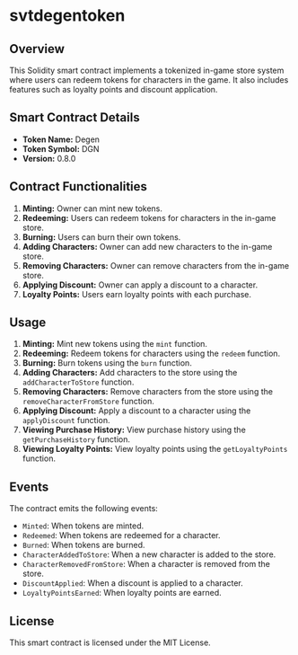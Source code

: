 # svtdegentoken

## Overview
This Solidity smart contract implements a tokenized in-game store system where users can redeem tokens for characters in the game. It also includes features such as loyalty points and discount application.

## Smart Contract Details
- **Token Name:** Degen
- **Token Symbol:** DGN
- **Version:** 0.8.0

## Contract Functionalities
1. **Minting:** Owner can mint new tokens.
2. **Redeeming:** Users can redeem tokens for characters in the in-game store.
3. **Burning:** Users can burn their own tokens.
4. **Adding Characters:** Owner can add new characters to the in-game store.
5. **Removing Characters:** Owner can remove characters from the in-game store.
6. **Applying Discount:** Owner can apply a discount to a character.
7. **Loyalty Points:** Users earn loyalty points with each purchase.

## Usage
1. **Minting:** Mint new tokens using the `mint` function.
2. **Redeeming:** Redeem tokens for characters using the `redeem` function.
3. **Burning:** Burn tokens using the `burn` function.
4. **Adding Characters:** Add characters to the store using the `addCharacterToStore` function.
5. **Removing Characters:** Remove characters from the store using the `removeCharacterFromStore` function.
6. **Applying Discount:** Apply a discount to a character using the `applyDiscount` function.
7. **Viewing Purchase History:** View purchase history using the `getPurchaseHistory` function.
8. **Viewing Loyalty Points:** View loyalty points using the `getLoyaltyPoints` function.

## Events
The contract emits the following events:
- `Minted`: When tokens are minted.
- `Redeemed`: When tokens are redeemed for a character.
- `Burned`: When tokens are burned.
- `CharacterAddedToStore`: When a new character is added to the store.
- `CharacterRemovedFromStore`: When a character is removed from the store.
- `DiscountApplied`: When a discount is applied to a character.
- `LoyaltyPointsEarned`: When loyalty points are earned.

## License
This smart contract is licensed under the MIT License.


